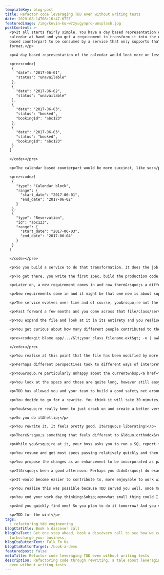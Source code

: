 ```yaml
---
templateKey: blog-post
title: Refactor code leveraging TDD even without writing tests
date: 2020-08-14T08:16:47.672Z
featuredimage: /img/kevin-ku-w7zyugynprq-unsplash.jpg
postContent: >-
  <p>It all starts fairly simple. You have a day based representation of a
  calendar at hand and you get a requirement to transform it into the event
  based counterpart to be consumed by a service that only supports that specific
  format.</p>

  <p>A day based representation of the calendar would look more or less like this, in JSON:</p>

  <pre><code>[
   {
     "date": "2017-06-01",
     "status": "unavailable"
   },
   {
     "date": "2017-06-02",
     "status": "unavailable"
   },
   {
     "date": "2017-06-03",
     "status": "booked",
     "bookingId": "abc123"
   },
   {
     "date": "2017-06-03",
     "status": "booked",
     "bookingId": "abc123"
   }
  ]

  </code></pre>

  <p>The calendar based counterpart would be more succinct, like so:</p>

  <pre><code>[
   {
     "type": "Calendar block",
     "range": {
       "start_date": "2017-06-01",
       "end_date": "2017-06-02"
     }
   },
   {
     "type": "Reservation",
     "id": "abc123",
     "range": {
       "start_date": "2017-06-03",
       "end_date": "2017-06-04"
     }
   }
  ]

  </code></pre>

  <p>So you build a service to do that transformation. It does the job in memory. It does it well and it performs reasonably for the use case you&rsquo;re looking to fulfil.</p>

  <p>To get there, you write the first spec, build the production code, make it pass. You then add the second spec, build the production code, make it pass. Perhaps no refactoring required thus far - all good. You continue to do this and eventually, after a spec passes, you&rsquo;re not completely happy with something, so you refactor a bit. Oops, the spec is not passing. You spot the error, fix it and it&rsquo;s back to green! All good&hellip; You do this enough times that eventually you&rsquo;re happy that your specs cover all the bases, your service is ready for a PR/MR. Happy days!</p>

  <p>Later on, a new requirement comes in and now there&rsquo;s a different type of event. Nothing to worry about, you utilise TDD to build it and the design of the service remains solid, you have a few more specs to cover for the additional behaviour. All good!</p>

  <p>New requirements come in and it might be that one now is about supporting a different perspective on how consecutive days can be merged depending on a specific rule for a particular type of event (a different status to the ones you had supported up to that point), one that relies on an internal note that gets inserted into calendar day objects with that particular status. Still, nothing to worry about! TDD still serves you well, the end result is good!</p>

  <p>The service evolves over time and of course, you&rsquo;re not the only only contributing to it. There are fellow TDD practitioners that do the same.</p>

  <p>Fast forward a few months and you come across that file/class/service again. You&rsquo;re a reviewer of a PR where that file has a tiny change. But you realise that something seems a bit different.</p>

  <p>You expand the file and look at it in its entirety and you realise that the requirements got a bit more complicated and the service now is doing substantially more than you anticipated it would do when you first created it.&nbsp;<em>Perhaps time to apply the&nbsp;<a href="https://refactoring.guru/extract-method" rel="nofollow">Extract method</a>?</em>&nbsp;is your first thought.</p>

  <p>You get curious about how many different people contributed to the file. So you might be tempted to look at how many different contributors the file has had over time. Assuming you don't have local changes, you could get a sense by checking the different emails associated with changes by running this in the command line (or something similar to it):</p>

  <pre><code>git blame app/.../&lt;your_class_filename.ext&gt; -e | awk '{print $2}' |  sort | uniq

  </code></pre>

  <p>You realise at this point that the file has been modified by more that just 1 or 2 different contributors. That&rsquo;s pretty normal in your team. The power of collaboration in action!</p>

  <p>Perhaps different perspectives took to different ways of interpreting the problem. That combined with not enough refactoring along the way perhaps led to the current state of the class - which in fairness still works as required but has now gotten arguably more complicated than it needed to be, quite a bit more difficult to reason about and change.</p>

  <p>You&rsquo;re particularly unhappy about the current&nbsp;<a href="https://en.wikipedia.org/wiki/Cyclomatic_complexity" rel="nofollow">cyclomatic complexity</a>&nbsp;of some private methods of the class. You don&rsquo;t even measure it or see&nbsp;<a href="https://github.com/rubocop-hq/rubocop">Rubocop</a>&nbsp;(if you&rsquo;re using Ruby) complaining about it, but you think you got a pretty good handle on estimating it and you&rsquo;re convinced you don&rsquo;t need to measure formally - perhaps you should?</p>

  <p>You look at the specs and those are quite long, however still easy to understand. The production however not so much... What should you do?</p>

  <p>TDD has allowed you and your team to build a good safety net around that class. Perhaps you rewrite it from scratch? Sounds radical? The class has around 100 lines. It&rsquo;s not that much&hellip;</p>

  <p>You decide to go for a rewrite. You think it will take 30 minutes, certainly no more than 1 hour to get it done. Perhaps it would be a good idea to pair but the thrill of rewriting a piece of code alone, quickly, without having to write a single spec in the process (or the foreseeable future) is too tempting?</p>

  <p>You&rsquo;re really keen to just crack on and create a better version of that class using more consistent naming, a simpler algorithm that&rsquo;d make you happier when you next need to look at that class - if it can be better performing even better, even though that&rsquo;s not your main concern right now.</p>

  <p>So you do it&hellip;</p>

  <p>You rewrite it. It feels pretty good. It&rsquo;s liberating!</p>

  <p>There&rsquo;s something that feels different to &ldquo;orthodox&rdquo; TDD. It is serving you well in this instance, but the flow is unusual. You didn&rsquo;t exactly write the tests first. You didn&rsquo;t even write many tests at all. Still, you&rsquo;re taking advantage of your TDD practise to do the rewrite with extreme confidence that you&rsquo;ll get the result you want efficiently.</p>

  <p>While you&rsquo;re at it, your boss asks you to run a SQL report for them. It takes 5 mins, but you end up responding to a few different messages using your team&rsquo;s messaging platform.</p>

  <p>You resume and get most specs passing relatively quickly and then the last 1/2 take a bit more, but you&rsquo;re pretty happy that you&rsquo;ve managed to find a way to get it done more or less as you imagined. You&rsquo;re happy with the result.</p>

  <p>You propose the changes as an enhancement to be incorporated as part of the PR that led you back to this class. Of course, before embarking on the journey you had discussed your concerns with the author of the PR and agreed the class could be improved.</p>

  <p>It&rsquo;s been a good afternoon. Perhaps you didn&rsquo;t do exactly all of what you had in mind, but you feel like you&rsquo;ve improved the codebase a bit. Just a bit, but an important bit. You feel like if you managed to do small improvements of this scale every day, the codebase would get substantially better after 3 months. Even more a year after. Not that it is currently in bad shape, but there's always room for improvement.</p>

  <p>It would become easier to contribute to, more enjoyable to work with. It would be more satisfying to work on it! In the long run, it might make a ton of difference and mean you and your team are substantially happier!</p>

  <p>You realise this was possible because TDD served you well, once more! You&rsquo;re reminded how cool TDD is! Even when you didn&rsquo;t&nbsp;<em>write tests (first) - most tests you needed had been written before</em>!</p>

  <p>You end your work day thinking:&nbsp;<em>what small thing could I change tomorrow that would make the codebase just a tiny bit better?</em></p>

  <p>And you quickly find one! So you plan to do it tomorrow! And you say to yourself and your colleagues: let&rsquo;s do it! And finally, after dinner, you write a slightly silly blog post about it to share with your workmates and friends!</p>

  <p>TDD for the win!</p>
tags:
  - refactoring tdd engineering
blogCtaTitle: Book a discover call
blogCtaText: Get one step ahead, book a discovery call to see how we can help
  turbocharge your business.
blogCtaButtonText: Talk To Us
blogCtaButtonTarget: /book-a-demo
featuredpost: false
metaTitle: Refactor code leveraging TDD even without writing tests
description: Refactoring code through rewriting, a tale about leveraging TDD
  even without writing tests
---
```

